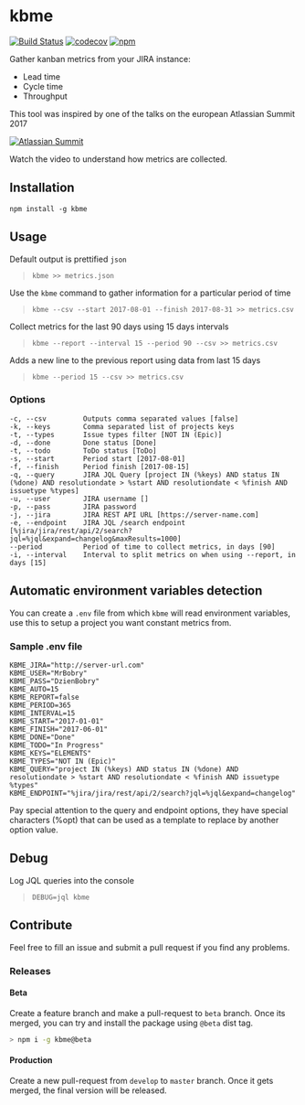 # kbme

[![Build Status](https://travis-ci.org/ricardocasares/kbme.svg?branch=master)](https://travis-ci.org/ricardocasares/kbme)
[![codecov](https://codecov.io/gh/ricardocasares/kbme/branch/master/graph/badge.svg)](https://codecov.io/gh/ricardocasares/kbme)
[![npm](https://img.shields.io/npm/dt/kbme.svg)](https://npmjs.com/package/kbme)

Gather kanban metrics from your JIRA instance:

- Lead time
- Cycle time
- Throughput

This tool was inspired by one of the talks on the european Atlassian Summit 2017

[![Atlassian Summit](https://image.ibb.co/faANgk/Screen_Shot_2017_08_26_at_3_42_48_PM.png)](https://www.youtube.com/watch?v=m-w2cU_1oB8)

Watch the video to understand how metrics are collected.

## Installation

`npm install -g kbme`

## Usage

Default output is prettified `json`

> `kbme >> metrics.json`

Use the `kbme` command to gather information for a particular period of time

> `kbme --csv --start 2017-08-01 --finish 2017-08-31 >> metrics.csv`

Collect metrics for the last 90 days using 15 days intervals

> `kbme --report --interval 15 --period 90 --csv >> metrics.csv`

Adds a new line to the previous report using data from last 15 days

> `kbme --period 15 --csv >> metrics.csv`

### Options

    -c, --csv         Outputs comma separated values [false]
    -k, --keys        Comma separated list of projects keys
    -t, --types       Issue types filter [NOT IN (Epic)]
    -d, --done        Done status [Done]
    -t, --todo        ToDo status [ToDo]
    -s, --start       Period start [2017-08-01]
    -f, --finish      Period finish [2017-08-15]
    -q, --query       JIRA JQL Query [project IN (%keys) AND status IN (%done) AND resolutiondate > %start AND resolutiondate < %finish AND issuetype %types]
    -u, --user        JIRA username []
    -p, --pass        JIRA password
    -j, --jira        JIRA REST API URL [https://server-name.com]
    -e, --endpoint    JIRA JQL /search endpoint [%jira/jira/rest/api/2/search?jql=%jql&expand=changelog&maxResults=1000]
    --period          Period of time to collect metrics, in days [90]
    -i, --interval    Interval to split metrics on when using --report, in days [15]

## Automatic environment variables detection

You can create a `.env` file from which `kbme` will read environment variables, use this to setup a project you want constant metrics from.

### Sample .env file

```
KBME_JIRA="http://server-url.com"
KBME_USER="MrBobry"
KBME_PASS="DzienBobry"
KBME_AUTO=15
KBME_REPORT=false
KBME_PERIOD=365
KBME_INTERVAL=15
KBME_START="2017-01-01"
KBME_FINISH="2017-06-01"
KBME_DONE="Done"
KBME_TODO="In Progress"
KBME_KEYS="ELEMENTS"
KBME_TYPES="NOT IN (Epic)"
KBME_QUERY="project IN (%keys) AND status IN (%done) AND resolutiondate > %start AND resolutiondate < %finish AND issuetype %types"
KBME_ENDPOINT="%jira/jira/rest/api/2/search?jql=%jql&expand=changelog"
```

Pay special attention to the query and endpoint options, they have special characters (%opt) that
can be used as a template to replace by another option value.

## Debug

Log JQL queries into the console

> `DEBUG=jql kbme`

## Contribute

Feel free to fill an issue and submit a pull request if you find any problems.

### Releases

#### Beta

Create a feature branch and make a pull-request to `beta` branch.
Once its merged, you can try and install the package using `@beta` dist tag.

```bash
> npm i -g kbme@beta
```

#### Production

Create a new pull-request from `develop` to `master` branch.
Once it gets merged, the final version will be released.
